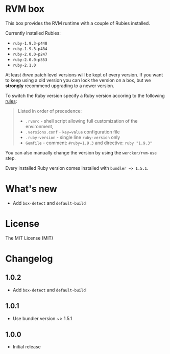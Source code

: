 # RVM box

This box provides the RVM runtime with a couple of Rubies installed.

Currently installed Rubies:

- `ruby-1.9.3-p448`
- `ruby-1.9.3-p484`
- `ruby-2.0.0-p247`
- `ruby-2.0.0-p353`
- `ruby-2.1.0`

At least _three_ patch level versions will be kept of every version. If you want to keep using a old version you can lock the version on a box, but we __strongly__ recommend upgrading to a newer version. 

To switch the Ruby version specify a Ruby version accoring to the following [rules](https://rvm.io/workflow/projects):

> Listed in order of precedence:
> 
> - `.rvmrc` - shell script allowing full customization of the environment,
> - `.versions.conf` - `key=value` configuration file
> - `.ruby-version` - single line `ruby-version` only
> - `Gemfile` - comment: `#ruby=1.9.3` and directive: `ruby "1.9.3"`

You can also manually change the version by using the `wercker/rvm-use` step.

Every installed Ruby version comes installed with `bundler ~> 1.5.1`.

# What's new

- Add `box-detect` and `default-build`

# License

The MIT License (MIT)

# Changelog

## 1.0.2

- Add `box-detect` and `default-build`

## 1.0.1

- Use bundler version ~> 1.5.1

## 1.0.0

- Initial release
